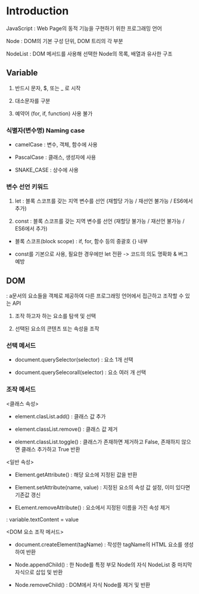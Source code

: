 # Introduction

JavaScript : Web Page의 동적 기능을 구현하기 위한 프로그래밍 언어 

Node : DOM의 기본 구성 단위, DOM 트리의 각 부분

NodeList : DOM 메서드를 사용해 선택한 Node의 목록, 배열과 유사한 구조 

## Variable

1. 반드시 문자, $, 또는 _ 로 시작

2. 대소문자를 구분

3. 예약어 (for, if, function) 사용 불가 

### 식별자(변수명) Naming case

- camelCase : 변수, 객체, 함수에 사용

- PascalCase : 클래스, 생성자에 사용

- SNAKE_CASE : 상수에 사용 


### 변수 선언 키워드

1. let : 블록 스코프를 갖는 지역 변수를 선언 (재할당 가능 / 재선언 불가능 / ES6에서 추가)

2. const : 블록 스코프를 갖는 지역 변수를 선언 (재할당 불가능 / 재선언 불가능 / ES6에서 추가)

- 블록 스코프(block scope) : if, for, 함수 등의 중괄호 {} 내부 

- const를 기본으로 사용, 필요한 경우에만 let 전환 -> 코드의 의도 명확화 & 버그 예방 


## DOM 

: a문서의 요소들을 객체로 제공하여 다른 프로그래밍 언어에서 접근하고 조작할 수 있는 API 

1. 조작 하고자 하는 요소를 탐색 및 선택

2. 선택된 요소의 콘텐츠 또는 속성을 조작 

### 선택 메서드

- document.querySelector(selector) : 요소 1개 선택

- document.querySelecorall(selector) : 요소 여러 개 선택 
 

 ### 조작 메서드 

<클래스 속성> 

- element.clasList.add() : 클래스 값 추가

- element.classList.remove() : 클래스 값 제거

- element.classList.toggle() : 클래스가 존재하면 제거하고 False, 존재하지 않으면 클래스 추가하고 True 반환 

<일반 속성>

- Element.getAttribute() : 해당 요소에 지정된 값을 반환

- Element.setAttribute(name, value) : 지정된 요소의 속성 값 설정, 이미 있다면 기존값 갱신 

- ELement.removeAttribute() : 요소에서 지정된 이름을 가진 속성 제거 

<HTML 콘텐츠>

: variable.textContent = value

<DOM 요소 조작 메서드>

- document.createElement(tagName) : 작성한 tagName의 HTML 요소를 생성하여 반환

- Node.appendChild() : 한 Node를 특정 부모 Node의 자식 NodeList 중 마지막 자식으로 삽입 및 반환 

- Node.removeChild() : DOM에서 자식 Node를 제거 및 반환 

